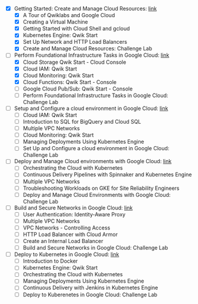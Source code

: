 
- [x] Getting Started: Create and Manage Cloud Resources: [link](https://google.qwiklabs.com/quests/120)
    - [x] A Tour of Qwiklabs and Google Cloud
    - [x] Creating a Virtual Machine
    - [x] Getting Started with Cloud Shell and gcloud
    - [x] Kubernetes Engine: Qwik Start
    - [x] Set Up Network and HTTP Load Balancers
    - [x] Create and Manage Cloud Resources: Challenge Lab
- [ ] Perform Foundational Infrastructure Tasks in Google Cloud: [link](https://google.qwiklabs.com/quests/118)
    - [x] Cloud Storage Qwik Start - Cloud Console
    - [x] Cloud IAM: Qwik Start
    - [x] Cloud Monitoring: Qwik Start
    - [x] Cloud Functions: Qwik Start - Console
    - [ ] Google Cloud Pub/Sub: Qwik Start - Console
    - [ ] Perform Foundational Infrastructure Tasks in Google Cloud: Challenge Lab
- [ ] Setup and Configure a cloud environment in Google Cloud: [link](https://google.qwiklabs.com/quests/119)
    - [ ] Cloud IAM: Qwik Start
    - [ ] Introduction to SQL for BigQuery and Cloud SQL
    - [ ] Multiple VPC Networks
    - [ ] Cloud Monitoring: Qwik Start
    - [ ] Managing Deployments Using Kubernetes Engine
    - [ ] Set Up and Configure a cloud environment in Google Cloud: Challenge Lab
- [ ] Deploy and Manage Cloud environments with Google Cloud: [link](https://google.qwiklabs.com/quests/121)
    - [ ] Orchestrating the Cloud with Kubernetes
    - [ ] Continuous Delivery Pipelines with Spinnaker and Kubernetes Engine
    - [ ] Multiple VPC Networks
    - [ ] Troubleshooting Workloads on GKE for Site Reliability Engineers
    - [ ] Deploy and Manage Cloud Environments with Google Cloud: Challenge Lab
- [ ] Build and Secure Networks in Google Cloud: [link](https://google.qwiklabs.com/quests/128)
    - [ ] User Authentication: Identity-Aware Proxy
    - [ ] Multiple VPC Networks
    - [ ] VPC Networks - Controlling Access
    - [ ] HTTP Load Balancer with Cloud Armor
    - [ ] Create an Internal Load Balancer
    - [ ] Build and Secure Networks in Google Cloud: Challenge Lab
- [ ] Deploy to Kubernetes in Google Cloud: [link](https://google.qwiklabs.com/quests/116)
    - [ ] Introduction to Docker
    - [ ] Kubernetes Engine: Qwik Start
    - [ ] Orchestrating the Cloud with Kubernetes
    - [ ] Managing Deployments Using Kubernetes Engine
    - [ ] Continuous Delivery with Jenkins in Kubernetes Engine
    - [ ] Deploy to Kuberenetes in Google Cloud: Challenge Lab
